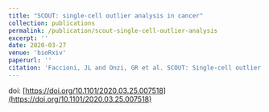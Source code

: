 ```yaml
---
title: "SCOUT: single-cell outlier analysis in cancer"
collection: publications
permalink: /publication/scout-single-cell-outlier-analysis
excerpt: ''
date: 2020-03-27
venue: 'bioRxiv'
paperurl: ''
citation: 'Faccioni, JL and Onzi, GR et al. SCOUT: Single-cell outlier analysis in cancer. Biorxiv, 2020'
---
```


doi: [https://doi.org/10.1101/2020.03.25.007518](https://doi.org/10.1101/2020.03.25.007518)
